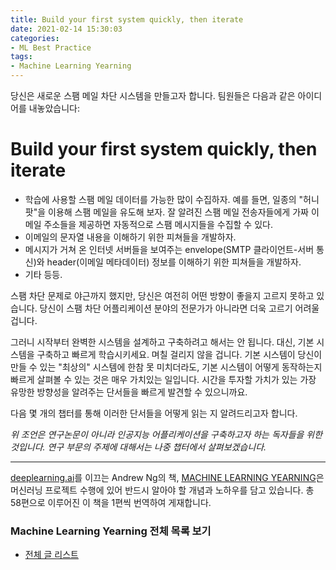 ```yaml
---
title: Build your first system quickly, then iterate
date: 2021-02-14 15:30:03
categories:
- ML Best Practice
tags:
- Machine Learning Yearning
---
```


당신은 새로운 스팸 메일 차단 시스템을 만들고자 합니다. 팀원들은 다음과 같은 아이디어를 내놓았습니다:

# Build your first system quickly, then iterate

- 학습에 사용할 스팸 메일 데이터를 가능한 많이 수집하자. 예를 들면, 일종의 "허니팟"을 이용해 스팸 메일을 유도해 보자. 잘 알려진 스팸 메일 전송자들에게 가짜 이메일 주소들을 제공하면 자동적으로 스팸 메시지들을 수집할 수 있다.
- 이메일의 문자열 내용을 이해하기 위한 피쳐들을 개발하자.
- 메시지가 거쳐 온 인터넷 서버들을 보여주는 envelope(SMTP 클라이언트-서버 통신)와 header(이메일 메타데이터) 정보를 이해하기 위한 피쳐들을 개발하자.
- 기타 등등.



스팸 차단 문제로 야근까지 했지만, 당신은 여전히 어떤 방향이 좋을지 고르지 못하고 있습니다. 당신이 스팸 차단 어플리케이션 분야의 전문가가 아니라면 더욱 고르기 어려울 겁니다.

그러니 시작부터 완벽한 시스템을 설계하고 구축하려고 해서는 안 됩니다. 대신, 기본 시스템을 구축하고 빠르게 학습시키세요. 며칠 걸리지 않을 겁니다. 기본 시스템이 당신이 만들 수 있는 "최상의" 시스템에 한참 못 미치더라도, 기본 시스템이 어떻게 동작하는지 빠르게 살펴볼 수 있는 것은 매우 가치있는 일입니다. 시간을 투자할 가치가 있는 가장 유망한 방향성을 알려주는 단서들을 빠르게 발견할 수 있으니까요.

다음 몇 개의 챕터를 통해 이러한 단서들을 어떻게 읽는 지 알려드리고자 합니다.





*위 조언은 연구논문이 아니라 인공지능 어플리케이션을 구축하고자 하는 독자들을 위한 것입니다. 연구 부문의 주제에 대해서는 나중 챕터에서 살펴보겠습니다.*

---

[deeplearning.ai](https://www.deeplearning.ai)를 이끄는 Andrew Ng의 책, [MACHINE LEARNING YEARNING](https://d2wvfoqc9gyqzf.cloudfront.net/content/uploads/2018/09/Ng-MLY01-13.pdf?utm_campaign=MLY%20Ebook%20Email&utm_medium=email&_hsmi=78646066&_hsenc=p2ANqtz-8EN6pTX4f_zSAT80ls6z_VnjtNqRW5_6H7bwAgac2tcKhJ0ZXMwNquIMXhBZzXz2nL9v2cwqsEnEeEOlFfen_ZyuVQtw&utm_content=78646066&utm_source=hs_automation)은 머신러닝 프로젝트 수행에 있어 반드시 알아야 할 개념과 노하우를 담고 있습니다. 총 58편으로 이루어진 이 책을 1편씩 번역하여 게재합니다.

### Machine Learning Yearning 전체 목록 보기

- [전체 글 리스트](https://choigww.github.io/tag/#/Machine%20Learning%20Yearning)